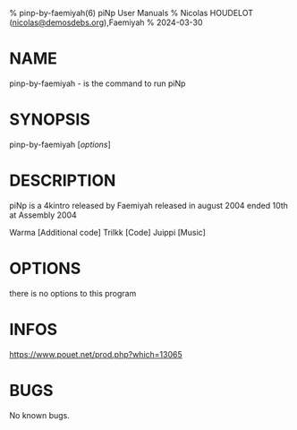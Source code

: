 % pinp-by-faemiyah(6) piNp User Manuals
% Nicolas HOUDELOT (nicolas@demosdebs.org),Faemiyah
% 2024-03-30

# NAME
pinp-by-faemiyah - is the command to run piNp 

# SYNOPSIS
pinp-by-faemiyah [*options*]

# DESCRIPTION
piNp  is a 4kintro released by Faemiyah released in august 2004
ended 10th at Assembly 2004

Warma [Additional code]
Trilkk [Code]
Juippi [Music]

# OPTIONS
there is no options to this program

# INFOS
https://www.pouet.net/prod.php?which=13065

# BUGS
No known bugs.
